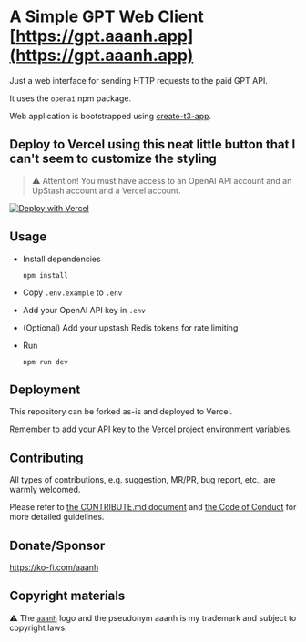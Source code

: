 # A Simple GPT Web Client [https://gpt.aaanh.app](https://gpt.aaanh.app)

Just a web interface for sending HTTP requests to the paid GPT API.

It uses the `openai` npm package.

Web application is bootstrapped using [create-t3-app](https://github.com/t3-oss/create-t3-app).

## Deploy to Vercel using this neat little button that I can't seem to customize the styling

> ⚠️ Attention! You must have access to an OpenAI API account and an UpStash account and a Vercel account.

[![Deploy with Vercel](https://vercel.com/button)](https://vercel.com/new/clone?repository-url=https%3A%2F%2Fgithub.com%2Faaanh%2Fgpt-playground&env=OPENAI_API_KEY,UPSTASH_REDIS_REST_TOKEN,UPSTASH_REDIS_REST_URL,RATE_LIMIT_DURATION,RATE_LIMIT_REQUESTS)

## Usage

- Install dependencies

  ```
  npm install
  ```

- Copy `.env.example` to `.env`

- Add your OpenAI API key in `.env`

- (Optional) Add your upstash Redis tokens for rate limiting

- Run

  ```
  npm run dev
  ```

## Deployment

This repository can be forked as-is and deployed to Vercel.

Remember to add your API key to the Vercel project environment variables.

## Contributing

All types of contributions, e.g. suggestion, MR/PR, bug report, etc., are warmly welcomed.

Please refer to [the CONTRIBUTE.md document](CONTRIBUTE.md) and [the Code of Conduct](CONDUCT.md) for more detailed guidelines.

## Donate/Sponsor

<https://ko-fi.com/aaanh>

## Copyright materials

⚠️ The [`aaanh`](/next.frontend.app/public/logo-color-variant.png) logo and the pseudonym aaanh is my trademark and subject to copyright laws.
